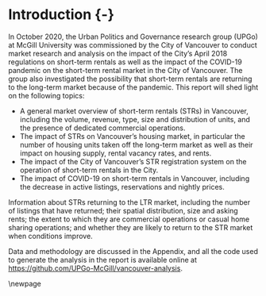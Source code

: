 # Introduction {-}

In October 2020, the Urban Politics and Governance research group (UPGo) at McGill University was commissioned by the City of Vancouver to conduct market research and analysis on the impact of the City’s April 2018 regulations on short-term rentals as well as the impact of the COVID-19 pandemic on the short-term rental market in the City of Vancouver. The group also investigated the possibility that short-term rentals are returning to the long-term market because of the pandemic. This report will shed light on the following topics: 

- A general market overview of short-term rentals (STRs) in Vancouver, including the volume, revenue, type, size and distribution of units, and the presence of dedicated commercial operations.
- The impact of STRs on Vancouver’s housing market, in particular the number of housing units taken off the long-term market as well as their impact on housing supply, rental vacancy rates, and rents.
- The impact of the City of Vancouver’s STR registration system on the operation of short-term rentals in the City.
- The impact of COVID-19 on short-term rentals in Vancouver, including the decrease in active listings, reservations and nightly prices.

Information about STRs returning to the LTR market, including the number of listings that have returned; their spatial distribution, size and asking rents; the extent to which they are commercial operations or casual home sharing operations; and whether they are likely to return to the STR market when conditions improve.

Data and methodology are discussed in the Appendix, and all the code used to generate the analysis in the report is available online at https://github.com/UPGo-McGill/vancouver-analysis. 

\newpage
